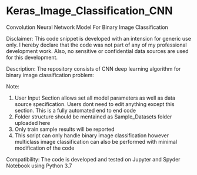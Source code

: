 # Keras_Image_Classification_CNN
Convolution Neural Network Model For Binary Image Classification

Disclaimer: This code snippet is developed with an intension for generic use only. I hereby declare that the code was not part of any of my professional development work. Also, no sensitive or confidential data sources are used for this development.

Description: The repository consists of CNN deep learning algorithm for binary image classification problem:

Note:

1. User Input Section allows set all model parameters as well as data source specification. Users dont need to edit anything except this section. This is a fully automated end to end code
2. Folder structure should be mentained as Sample_Datasets folder uploaded here
3. Only train sample results will be reported
4. This script can only handle binary image classification however multiclass image classification can also be performed with minimal modification of the code

Compatibility: The code is developed and tested on Jupyter and Spyder Notebook using Python 3.7
